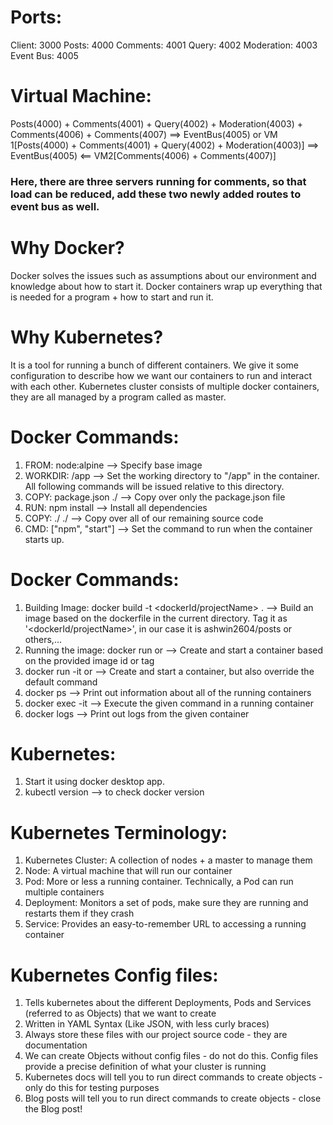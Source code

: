 # Ports:
Client: 3000
Posts: 4000
Comments: 4001
Query: 4002
Moderation: 4003
Event Bus: 4005

# Virtual Machine:
Posts(4000) + Comments(4001) + Query(4002) + Moderation(4003) + Comments(4006) + Comments(4007) ==> EventBus(4005)
or
VM 1[Posts(4000) + Comments(4001) + Query(4002) + Moderation(4003)]  ==> EventBus(4005) <== VM2[Comments(4006) + Comments(4007)]

### Here, there are three servers running for comments, so that load can be reduced, add these two newly added routes to event bus as well.

# Why Docker?
Docker solves the issues such as assumptions about our environment and knowledge about how to start it. Docker containers wrap up everything that is needed for a program + how to start and run it. 

# Why Kubernetes?
It is a tool for running a bunch of different containers. We give it some configuration to describe how we want our containers to run and interact with each other. Kubernetes cluster consists of multiple docker containers, they are all managed by a program called as master.

# Docker Commands:
1. FROM: node:alpine --> Specify base image
2. WORKDIR: /app --> Set the working directory to "/app" in the container. All following commands will be issued relative to this directory.
3. COPY: package.json ./ --> Copy over only the package.json file
4. RUN: npm install  --> Install all dependencies
5. COPY: ./ ./ --> Copy over all of our remaining source code
6. CMD: ["npm", "start"] --> Set the command to run when the container starts up.

# Docker Commands:
1. Building Image: docker build -t <dockerId/projectName> . --> Build an image based on the dockerfile in the current directory. Tag it as '<dockerId/projectName>', in our case it is ashwin2604/posts or others,...
2. Running the image: docker run <imageId> or <imageTag> --> Create and start a container based on the provided image id or tag
3. docker run -it <imageId> or <imageTag> <cmd> --> Create and start a container, but also override the default command
4. docker ps --> Print out information about all of the running containers
5. docker exec -it <containerId> <cmd> --> Execute the given command in a running container
6. docker logs <containerId> --> Print out logs from the given container

# Kubernetes:
1. Start it using docker desktop app.
2. kubectl version --> to check docker version

# Kubernetes Terminology:
1. Kubernetes Cluster: A collection of nodes + a master to manage them
2. Node: A virtual machine that will run our container
3. Pod: More or less a running container. Technically, a Pod can run multiple containers
4. Deployment: Monitors a set of pods, make sure they are running and restarts them if they crash
5. Service: Provides an easy-to-remember URL to accessing a running container

# Kubernetes Config files:
1. Tells kubernetes about the different Deployments, Pods and Services (referred to as Objects) that we want to create
2. Written in YAML Syntax (Like JSON, with less curly braces)
3. Always store these files with our project source code - they are documentation
4. We can create Objects without config files - do not do this. Config files provide a precise definition of what your cluster is running
5. Kubernetes docs will tell you to run direct commands to create objects - only do this for testing purposes
6. Blog posts will tell you to run direct commands to create objects - close the Blog post!
